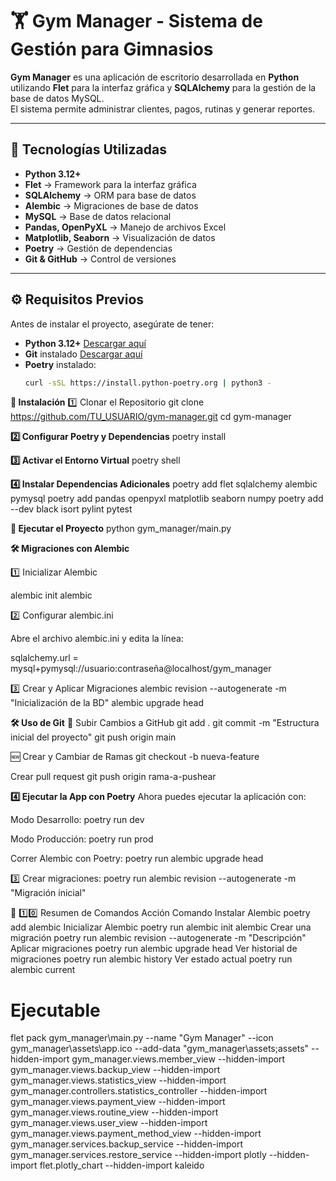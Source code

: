 # 🏋️ Gym Manager - Sistema de Gestión para Gimnasios

**Gym Manager** es una aplicación de escritorio desarrollada en **Python** utilizando **Flet** para la interfaz gráfica y **SQLAlchemy** para la gestión de la base de datos MySQL.  
El sistema permite administrar clientes, pagos, rutinas y generar reportes.

---

## 📌 **Tecnologías Utilizadas**
- **Python 3.12+**
- **Flet** → Framework para la interfaz gráfica
- **SQLAlchemy** → ORM para base de datos
- **Alembic** → Migraciones de base de datos
- **MySQL** → Base de datos relacional
- **Pandas, OpenPyXL** → Manejo de archivos Excel
- **Matplotlib, Seaborn** → Visualización de datos
- **Poetry** → Gestión de dependencias
- **Git & GitHub** → Control de versiones

---

## ⚙️ **Requisitos Previos**
Antes de instalar el proyecto, asegúrate de tener:
- **Python 3.12+** [Descargar aquí](https://www.python.org/downloads/)
- **Git** instalado [Descargar aquí](https://git-scm.com/downloads)
- **Poetry** instalado:
  ```bash
  curl -sSL https://install.python-poetry.org | python3 -


**🚀 Instalación**
1️⃣ Clonar el Repositorio
git clone https://github.com/TU_USUARIO/gym-manager.git
cd gym-manager

**2️⃣ Configurar Poetry y Dependencias**
poetry install

**3️⃣ Activar el Entorno Virtual**
poetry shell

**4️⃣ Instalar Dependencias Adicionales**
poetry add flet sqlalchemy alembic pymysql
poetry add pandas openpyxl matplotlib seaborn numpy
poetry add --dev black isort pylint pytest


**🏃 Ejecutar el Proyecto**
python gym_manager/main.py


**🛠 Migraciones con Alembic**

1️⃣ Inicializar Alembic

alembic init alembic

2️⃣ Configurar alembic.ini

Abre el archivo alembic.ini y edita la línea:

sqlalchemy.url = mysql+pymysql://usuario:contraseña@localhost/gym_manager

3️⃣ Crear y Aplicar Migraciones
alembic revision --autogenerate -m "Inicialización de la BD"
alembic upgrade head

**🛠 Uso de Git**
📌 Subir Cambios a GitHub
git add .
git commit -m "Estructura inicial del proyecto"
git push origin main

🆕 Crear y Cambiar de Ramas
git checkout -b nueva-feature

Crear pull request
git push origin rama-a-pushear


**4️⃣ Ejecutar la App con Poetry**
Ahora puedes ejecutar la aplicación con:

Modo Desarrollo:
poetry run dev

Modo Producción:
poetry run prod

Correr Alembic con Poetry:
poetry run alembic upgrade head

3️⃣ Crear migraciones:
poetry run alembic revision --autogenerate -m "Migración inicial"


📌 1️⃣0️⃣ Resumen de Comandos
Acción	                        Comando
Instalar Alembic	            poetry add alembic
Inicializar Alembic	            poetry run alembic init alembic
Crear una migración	            poetry run alembic revision --autogenerate -m "Descripción"
Aplicar migraciones	            poetry run alembic upgrade head
Ver historial de migraciones	poetry run alembic history
Ver estado actual	            poetry run alembic current

# Ejecutable 
flet pack gym_manager\main.py --name "Gym Manager" --icon gym_manager\assets\app.ico --add-data "gym_manager\assets;assets" --hidden-import gym_manager.views.member_view --hidden-import gym_manager.views.backup_view --hidden-import gym_manager.views.statistics_view --hidden-import gym_manager.controllers.statistics_controller --hidden-import gym_manager.views.payment_view --hidden-import gym_manager.views.routine_view --hidden-import gym_manager.views.user_view --hidden-import gym_manager.views.payment_method_view --hidden-import gym_manager.services.backup_service --hidden-import gym_manager.services.restore_service --hidden-import plotly --hidden-import flet.plotly_chart --hidden-import kaleido